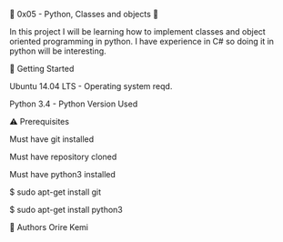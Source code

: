 🐚 0x05 - Python, Classes and objects 🐚

In this project I will be learning how to implement classes and object oriented programming in python. I have experience in C# so doing it in python will be interesting.



🏃 Getting Started

Ubuntu 14.04 LTS - Operating system reqd.



Python 3.4 - Python Version Used



⚠️ Prerequisites

Must have git installed



Must have repository cloned



Must have python3 installed



$ sudo apt-get install git

$ sudo apt-get install python3

📘 Authors
Orire Kemi

